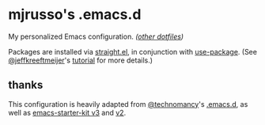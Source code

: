 # mjrusso's .emacs.d

My personalized Emacs configuration. _([other dotfiles](https://github.com/mjrusso/dotfiles/))_

Packages are installed via
[straight.el](https://github.com/raxod502/straight.el), in conjunction with
[use-package](https://github.com/jwiegley/use-package). (See
[@jeffkreeftmeijer](https://github.com/jeffkreeftmeijer)'s
[tutorial](https://jeffkreeftmeijer.com/emacs-straight-use-package/) for more
details.)

## thanks

This configuration is heavily adapted from
[@technomancy](https://github.com/technomancy/)'s
[.emacs.d](https://github.com/technomancy/dotfiles/tree/master/.emacs.d), as
well as [emacs-starter-kit
v3](https://github.com/technomancy/emacs-starter-kit/tree/v3) and
[v2](https://github.com/technomancy/emacs-starter-kit/tree/v2).
